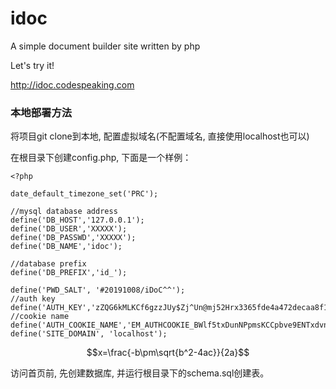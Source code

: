 # idoc
A simple document builder site written by php

Let's try it! 

http://idoc.codespeaking.com

### 本地部署方法
将项目git clone到本地, 配置虚拟域名(不配置域名, 直接使用localhost也可以)

在根目录下创建config.php, 下面是一个样例：

```
<?php

date_default_timezone_set('PRC');

//mysql database address
define('DB_HOST','127.0.0.1');
define('DB_USER','XXXXX');
define('DB_PASSWD','XXXXX');
define('DB_NAME','idoc');

//database prefix
define('DB_PREFIX','id_');

define('PWD_SALT', '#20191008/iDoC^^');
//auth key
define('AUTH_KEY','zZQG6kMLKCf6gzzJUy$Zj^Un@mj52Hrx3365fde4a472decaa8f104b97717e125');
//cookie name
define('AUTH_COOKIE_NAME','EM_AUTHCOOKIE_BWlf5txDunNPpmsKCCpbve9ENTxdvnr2');
define('SITE_DOMAIN', 'localhost');
```

``` math
x=\frac{-b\pm\sqrt{b^2-4ac}}{2a}
```

访问首页前, 先创建数据库, 并运行根目录下的schema.sql创建表。
